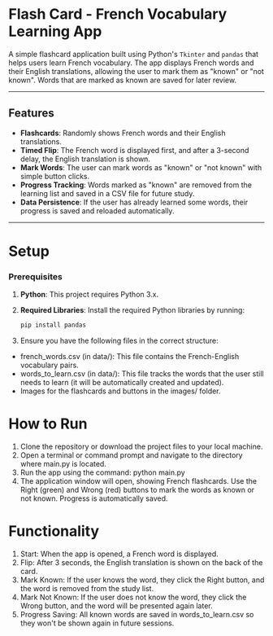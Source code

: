 # Flash Card - French Vocabulary Learning App

A simple flashcard application built using Python's `Tkinter` and `pandas` that helps users learn French vocabulary. The app displays French words and their English translations, allowing the user to mark them as "known" or "not known". Words that are marked as known are saved for later review.

---

## Features

- **Flashcards**: Randomly shows French words and their English translations.
- **Timed Flip**: The French word is displayed first, and after a 3-second delay, the English translation is shown.
- **Mark Words**: The user can mark words as "known" or "not known" with simple button clicks.
- **Progress Tracking**: Words marked as "known" are removed from the learning list and saved in a CSV file for future study.
- **Data Persistence**: If the user has already learned some words, their progress is saved and reloaded automatically.

---

# Setup

### Prerequisites

1. **Python**: This project requires Python 3.x.
2. **Required Libraries**: Install the required Python libraries by running:

   ```bash
   pip install pandas
3. Ensure you have the following files in the correct structure:
- french_words.csv (in data/): This file contains the French-English vocabulary pairs.
- words_to_learn.csv (in data/): This file tracks the words that the user still needs to learn (it will be automatically created and updated).
- Images for the flashcards and buttons in the images/ folder.

# How to Run

1. Clone the repository or download the project files to your local machine.
2. Open a terminal or command prompt and navigate to the directory where main.py is located.
3. Run the app using the command: python main.py
4. The application window will open, showing French flashcards. Use the Right (green) and Wrong (red) buttons to mark the words as known or not known. Progress is automatically saved.

# Functionality
1. Start: When the app is opened, a French word is displayed.
2. Flip: After 3 seconds, the English translation is shown on the back of the card.
3. Mark Known: If the user knows the word, they click the Right button, and the word is removed from the study list.
4. Mark Not Known: If the user does not know the word, they click the Wrong button, and the word will be presented again later.
5. Progress Saving: All known words are saved in words_to_learn.csv so they won't be shown again in future sessions.
